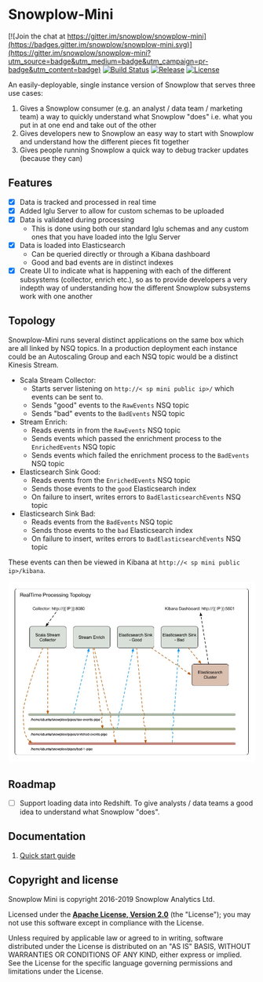 # Snowplow-Mini

[![Join the chat at https://gitter.im/snowplow/snowplow-mini](https://badges.gitter.im/snowplow/snowplow-mini.svg)](https://gitter.im/snowplow/snowplow-mini?utm_source=badge&utm_medium=badge&utm_campaign=pr-badge&utm_content=badge)
[![Build Status][travis-image]][travis]
[![Release][release-image]][releases]
[![License][license-image]][license]

An easily-deployable, single instance version of Snowplow that serves three use cases:

1. Gives a Snowplow consumer (e.g. an analyst / data team / marketing team) a way to quickly understand what Snowplow "does" i.e. what you put in at one end and take out of the other
2. Gives developers new to Snowplow an easy way to start with Snowplow and understand how the different pieces fit together
3. Gives people running Snowplow a quick way to debug tracker updates (because they can)

## Features

* [x] Data is tracked and processed in real time
* [x] Added Iglu Server to allow for custom schemas to be uploaded
* [x] Data is validated during processing
  - This is done using both our standard Iglu schemas and any custom ones that you have loaded into the Iglu Server
* [x] Data is loaded into Elasticsearch
  - Can be queried directly or through a Kibana dashboard
  - Good and bad events are in distinct indexes
* [x] Create UI to indicate what is happening with each of the different subsystems (collector, enrich etc.), so as to provide developers a very indepth way of understanding how the different Snowplow subsystems work with one another

## Topology

Snowplow-Mini runs several distinct applications on the same box which are all linked by NSQ topics.  In a production deployment each instance could be an Autoscaling Group and each NSQ topic would be a distinct Kinesis Stream.

* Scala Stream Collector:
  - Starts server listening on `http://< sp mini public ip>/` which events can be sent to.
  - Sends "good" events to the `RawEvents` NSQ topic
  - Sends "bad" events to the `BadEvents` NSQ topic
* Stream Enrich:
  - Reads events in from the `RawEvents` NSQ topic
  - Sends events which passed the enrichment process to the `EnrichedEvents` NSQ topic
  - Sends events which failed the enrichment process to the `BadEvents` NSQ topic
* Elasticsearch Sink Good:
  - Reads events from the `EnrichedEvents` NSQ topic
  - Sends those events to the `good` Elasticsearch index
  - On failure to insert, writes errors to `BadElasticsearchEvents` NSQ topic
* Elasticsearch Sink Bad:
  - Reads events from the `BadEvents` NSQ topic
  - Sends those events to the `bad` Elasticsearch index
  - On failure to insert, writes errors to `BadElasticsearchEvents` NSQ topic

These events can then be viewed in Kibana at `http://< sp mini public ip>/kibana`.

![](https://raw.githubusercontent.com/snowplow/snowplow-mini/master/utils/topology/snowplow-mini-topology.jpg)

## Roadmap

* [ ] Support loading data into Redshift. To give analysts / data teams a good idea to understand what Snowplow "does".

## Documentation

1. [Quick start guide][get-started-guide]

## Copyright and license

Snowplow Mini is copyright 2016-2019 Snowplow Analytics Ltd.

Licensed under the **[Apache License, Version 2.0][license]** (the "License");
you may not use this software except in compliance with the License.

Unless required by applicable law or agreed to in writing, software
distributed under the License is distributed on an "AS IS" BASIS,
WITHOUT WARRANTIES OR CONDITIONS OF ANY KIND, either express or implied.
See the License for the specific language governing permissions and
limitations under the License.

[get-started-guide]: https://github.com/snowplow/snowplow-mini/wiki/Quickstart-guide

[travis]: https://travis-ci.org/snowplow/snowplow-mini
[travis-image]: https://travis-ci.org/snowplow/snowplow-mini.svg?branch=master

[release-image]: http://img.shields.io/badge/release-0.6.5-blue.svg?style=flat
[releases]: https://github.com/snowplow/snowplow-mini/releases

[license-image]: http://img.shields.io/badge/license-Apache--2-blue.svg?style=flat
[license]: http://www.apache.org/licenses/LICENSE-2.0
